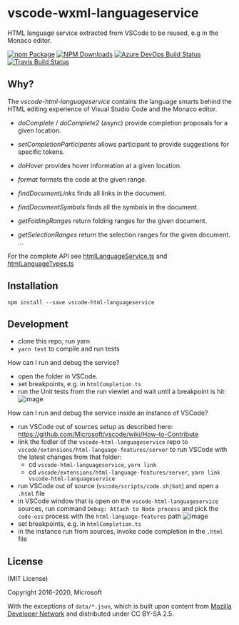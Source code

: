 # vscode-wxml-languageservice
HTML language service extracted from VSCode to be reused, e.g in the Monaco editor.

[![npm Package](https://img.shields.io/npm/v/vscode-html-languageservice.svg?style=flat-square)](https://www.npmjs.org/package/vscode-html-languageservice)
[![NPM Downloads](https://img.shields.io/npm/dm/vscode-html-languageservice.svg)](https://npmjs.org/package/vscode-html-languageservice)
[![Azure DevOps Build Status](https://img.shields.io/azure-devops/build/vscode/4c3636fe-3a50-40b9-b8b4-f820ca92886f/22.svg?label=Azure%20DevOps)](https://dev.azure.com/vscode/vscode-html-languageservice/_build?definitionId=22)
[![Travis Build Status](https://travis-ci.org/Microsoft/vscode-html-languageservice.svg?branch=master)](https://travis-ci.org/Microsoft/vscode-html-languageservice)


Why?
----

The _vscode-html-languageservice_ contains the language smarts behind the HTML editing experience of Visual Studio Code
and the Monaco editor.

 - *doComplete* / *doComplete2* (async) provide completion proposals for a given location.
 - *setCompletionParticipants* allows participant to provide suggestions for specific tokens.
 - *doHover* provides hover information at a given location.
 
 - *format* formats the code at the given range.
 - *findDocumentLinks* finds all links in the document.
 - *findDocumentSymbols* finds all the symbols in the document.
 - *getFoldingRanges* return folding ranges for the given document.
 - *getSelectionRanges* return the selection ranges for the given document.
 ...

 For the complete API see [htmlLanguageService.ts](./src/htmlLanguageService.ts) and [htmlLanguageTypes.ts](./src/htmlLanguageTypes.ts) 

Installation
------------

    npm install --save vscode-html-languageservice

Development
-----------

- clone this repo, run yarn
- `yarn test` to compile and run tests


How can I run and debug the service?

- open the folder in VSCode.
- set breakpoints, e.g. in `htmlCompletion.ts`
- run the Unit tests from the run viewlet and wait until a breakpoint is hit:
![image](https://user-images.githubusercontent.com/6461412/94239202-bdad4e80-ff11-11ea-99c3-cb9dbeb1c0b2.png)


How can I run and debug the service inside an instance of VSCode?

- run VSCode out of sources setup as described here: https://github.com/Microsoft/vscode/wiki/How-to-Contribute
- link the fodler of the `vscode-html-languageservice` repo to `vscode/extensions/html-language-features/server` to run VSCode with the latest changes from that folder:
  - cd `vscode-html-languageservice`, `yarn link`
  - cd `vscode/extensions/html-language-features/server`, `yarn link vscode-html-languageservice`
- run VSCode out of source (`vscode/scripts/code.sh|bat`) and open a `.html` file
- in VSCode window that is open on the `vscode-html-languageservice` sources, run command `Debug: Attach to Node process` and pick the `code-oss` process with the `html-language-features` path
![image](https://user-images.githubusercontent.com/6461412/94239296-dfa6d100-ff11-11ea-8e30-6444cf5defb8.png)
- set breakpoints, e.g. in `htmlCompletion.ts`
- in the instance run from sources, invoke code completion in the `.html` file


License
-------

(MIT License)

Copyright 2016-2020, Microsoft

With the exceptions of `data/*.json`, which is built upon content from [Mozilla Developer Network](https://developer.mozilla.org/en-US/docs/Web)
and distributed under CC BY-SA 2.5.
